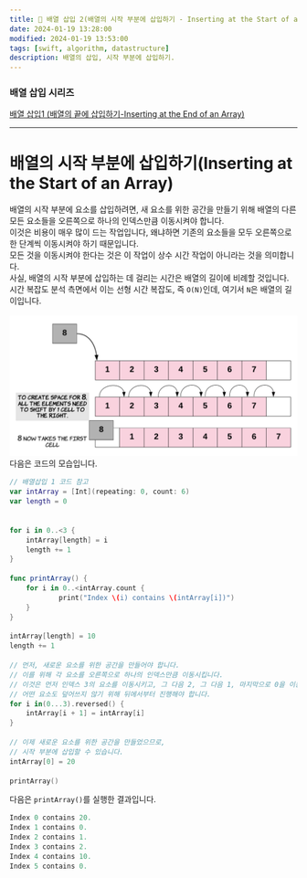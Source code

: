 ```yaml
---
title: 📝 배열 삽입 2(배열의 시작 부분에 삽입하기 - Inserting at the Start of an Array)
date: 2024-01-19 13:28:00
modified: 2024-01-19 13:53:00
tags: [swift, algorithm, datastructure]
description: 배열의 삽입, 시작 부분에 삽입하기.
---
```


### 배열 삽입 시리즈

<a href="https://www.devkobe24.com/InsertingAtTheEndOfAnArray/">배열 삽입1 (배열의 끝에 삽입하기-Inserting at the End of an Array)</a>

---

# 배열의 시작 부분에 삽입하기(Inserting at the Start of an Array)

배열의 시작 부분에 요소를 삽입하려면, 새 요소를 위한 공간을 만들기 위해 배열의 다른 모든 요소들을 오른쪽으로 하나의 인덱스만큼 이동시켜야 합니다.<br>
이것은 비용이 매우 많이 드는 작업입니다, 왜냐하면 기존의 요소들을 모두 오른쪽으로 한 단계씩 이동시켜야 하기 때문입니다.<br>
모든 것을 이동시켜야 한다는 것은 이 작업이 상수 시간 작업이 아니라는 것을 의미합니다.<br>
사실, 배열의 시작 부분에 삽입하는 데 걸리는 시간은 배열의 길이에 비례할 것입니다.<br>
시간 복잡도 분석 측면에서 이는 선형 시간 복잡도, 즉 `O(N)`인데, 여기서 `N`은 배열의 길이입니다.<br>
<br>
<img src="https://github.com/devKobe24/images/blob/main/Array_Insertion_2.png?raw=true">
<br>
다음은 코드의 모습입니다.<br>
```swift
// 배열삽입 1 코드 참고
var intArray = [Int](repeating: 0, count: 6)
var length = 0


for i in 0..<3 {
	intArray[length] = i
	length += 1
}

func printArray() {
	for i in 0..<intArray.count {
			print("Index \(i) contains \(intArray[i])")
	}
}

intArray[length] = 10
length += 1

// 먼저, 새로운 요소를 위한 공간을 만들어야 합니다.
// 이를 위해 각 요소를 오른쪽으로 하나의 인덱스만큼 이동시킵니다.
// 이것은 먼저 인덱스 3의 요소를 이동시키고, 그 다음 2, 그 다음 1, 마지막으로 0을 이동시킵니다.
// 어떤 요소도 덮어쓰지 않기 위해 뒤에서부터 진행해야 합니다.
for i in(0...3).reversed() {
    intArray[i + 1] = intArray[i]
}

// 이제 새로운 요소를 위한 공간을 만들었으므로,
// 시작 부분에 삽입할 수 있습니다.
intArray[0] = 20

printArray()
```

다음은 `printArray()`를 실행한 결과입니다.

```swift
Index 0 contains 20.
Index 1 contains 0.
Index 2 contains 1.
Index 3 contains 2.
Index 4 contains 10.
Index 5 contains 0.
```
